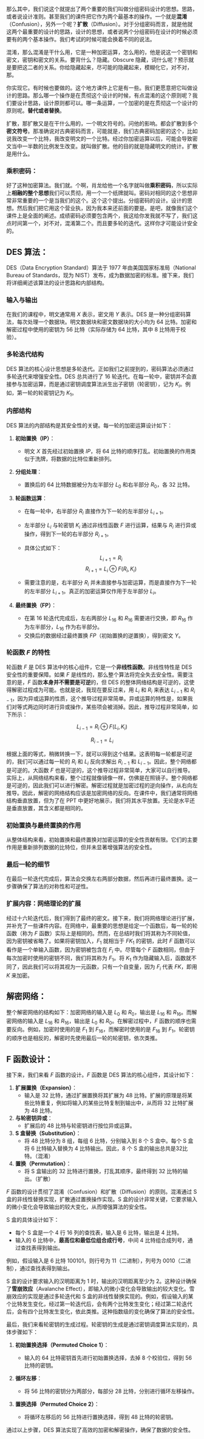那么其中，我们说这个就提出了两个重要的我们叫做分组密码设计的思想。思路，或者说设计准则。甚至我们的课件把它作为两个最基本的操作。一个就是**混淆**（Confusion），另外一个呢？**扩散**（Diffusion）。对于分组密码而言，就是他就这两个最重要的设计的思路，设计的思想，或者说两个分组密码在设计的时候必须要有的两个基本操作。我们考试的时候可能会换着不同的说法。

混淆，那么混淆是干什么用，它是一种加密运算，怎么用的，他是说这一个密钥和密文，密钥和密文的关系。要背什么？隐藏。Obscure 隐藏，词什么呢？预示就是要把这二者的关系。你给隐藏起来，尽可能的隐藏起来，模糊化它，对不对，那。

你实现它。有时候也要做的。这个地方课件上它是有一些。我们更愿意把它叫做设计的思路。那么哪一个操作是在贯彻这个设计的时候，有点混淆的这个原则呢？我们要设计思路，设计原则都可以。哪一条运算，一个加密的是在贯彻这一个设计的原则呢。**替代或者替换**。

扩散，那扩散又是在干什么用的，一个明文符号的。问他的影响。都会扩散到多个**密文符号**。那准确说对古典密码而言，可能就是，我们古典密码加密的这个，比如说我改变一个比特，我改变明文的一个比特。经过你加密运算以后，可能会导致密文当中一半数的比例发生改变。就叫做扩散。他的目的就是隐藏明文的统计。扩散是用什么。
### 乘积密码：
好了这种加密算法。我们就。个啊，肖龙给他一个名字就叫做**乘积密码**，所以实际上**相融的整个思想**我们可以贯彻，用一个一个纸牌就叫。密码对相同的这个思想非常非常重要的一个是当我们的这个。这个这个提出。分组密码的设计。设计的思想。然后我们把它用这个营业执，因为我本来还前面的要是。是吧，就像我们这个课件上是全面的阐述。成绩密码必须要包含两个，我这给你发我就不写了，我们这点时间第一个，对不对，混淆第二个。而且要多轮的迭代。这样你才可能设计安全的。


## DES 算法：
DES（Data Encryption Standard）算法于 1977 年由美国国家标准局（National Bureau of Standards，现为 NIST）发布，成为数据加密的标准。接下来，我们将详细阐述该算法的设计思路和内部结构。

### 输入与输出
在我们的课程中，明文通常用 $X$ 表示，密文用 $Y$ 表示。DES 是一种分组密码算法，每次处理一个数据块。明文数据块和密文数据块的大小均为 64 比特。加密和解密过程中使用的密钥为 56 比特（实际存储为 64 比特，其中 8 比特用于校验）。

### 多轮迭代结构
DES 算法的核心设计思想是多轮迭代。正如我们之前提到的，密码算法必须通过多轮迭代来增强安全性。DES 总共进行了 16 轮迭代。在每一轮中，密钥并不会直接参与加密运算，而是通过密钥调度算法派生出子密钥（轮密钥），记为 $K_i$。例如，第一轮的轮密钥记为 $K_1$。

### 内部结构
DES 算法的内部结构是其安全性的关键。每一轮的加密运算设计如下：

1. **初始置换（IP）**：
   - 明文 $X$ 首先经过初始置换 $IP$，将 64 比特的顺序打乱。初始置换的作用类似于洗牌，将数据的比特位重新排列。

2. **分组处理**：
   - 置换后的 64 比特数据被分为左半部分 $L_0$ 和右半部分 $R_0$，各 32 比特。

3. **轮函数运算**：
   - 在每一轮中，右半部分 $R_i$ 直接作为下一轮的左半部分 $L_{i+1}$。
   - 左半部分 $L_i$ 与轮密钥 $K_i$ 通过非线性函数 $F$ 进行运算，结果与 $R_i$ 进行异或操作，得到下一轮的右半部分 $R_{i+1}$。
   - 具体公式如下：
     $$L_{i+1} = R_i$$$$R_{i+1} = L_i \oplus F (R_i, K_i)$$
     
   - 需要注意的是，右半部分 $R_i$ 并未直接参与加密运算，而是直接作为下一轮的左半部分 $L_{i+1}$。真正的加密运算仅作用于左半部分 $L_i$。

4. **最终置换（FP）**：
   - 在第 16 轮迭代完成后，左右两部分 $L_{16}$ 和 $R_{16}$ 需要进行交换，即 $R_{16}$ 作为左半部分，$L_{16}$ 作为右半部分。
   - 交换后的数据经过最终置换 $FP$（初始置换的逆置换），得到密文 $Y$。

### 轮函数 $F$ 的特性
轮函数 $F$ 是 DES 算法中的核心组件，它是一个**非线性函数**。非线性特性是 DES 安全性的重要保障。如果 $F$ 是线性的，那么整个算法将完全失去安全性。需要注意的是，$F$ 函数**本身并不需要是可逆**的，但 DES 的整体网络结构是可逆的，这使得解密过程成为可能。也就是说，我现在要反过来，用 $L_i$ 和 $R_i$ 来表达 $L_{i-1}$ 和 $R_{i-1}$，因为异或运算的性质，这个推导过程非常简单。异或运算的特性是，如果我们对等式两边同时进行异或操作，某些项会被消掉。因此，推导过程非常简单，如下所示：

$$L_{i-1} = R_i \oplus F (L_i, K_i)$$

$$R_{i-1} = L_i$$


根据上面的等式，稍微转换一下，就可以得到这个结果。这表明每一轮都是可逆的，我们可以通过每一轮的 $R_i$ 和 $L_i$ 反向求解出 $R_{i-1}$ 和 $L_{i-1}$。因此，整个网络都是可逆的。大函数 $F$ 也是可逆的，这个推导过程非常简单，大家可以自行推导。实际上，从网络结构来看，整个过程就像镜像一样，仿佛是在照镜子。整个网络都是可逆的，因此我们可以进行解密。解密过程就是加密过程的逆向操作，从右向左推导。因此，解密的网络结构应该是加密网络的反向。在课件中，我们通常将网络结构垂直放置，但为了在 PPT 中更好地展示，我们将其水平放置。无论是水平还是垂直放置，其含义都是相同的。

### 初始置换与最终置换的作用
从整体结构来看，初始置换和最终置换对加密运算的安全性贡献有限。它们的主要作用是重新排列数据的比特位，但并未显著增强算法的安全性。

### 最后一轮的细节
在最后一轮迭代完成后，算法会交换左右两部分数据，然后再进行最终置换。这一步骤确保了算法的对称性和可逆性。

### 扩展内容：网络理论的扩展
经过十六轮迭代后，我们得到了最终的密文。接下来，我们将网络理论进行扩展，并补充了一些课件内容。在网络中，最重要的思想是给定一个函数后，每一轮的轮函数（称为 $F$ 函数）实际上是相同的。然而，在总结时我们将其称为不同轮值，因为密钥被省略了。如果将密钥加入，$F_1$ 就相当于 $FK_1$ 的密钥，此时 $F$ 函数可以看作是一个单输入函数，因为密钥被包含在 $F_i$ 中。尽管每个 $F$ 函数相同，但由于每次加密时使用的密钥不同，我们将其称为 $F_1$。将 $K_1$ 作为隐藏输入后，函数就不同了，因此我们可以将其视为一元函数，只有一个自变量，因为 $F_i$ 代表 $FK$，即用 $K$ 来加密。



## 解密网络：
整个解密网络的结构如下：加密网络的输入是 $L_0$ 和 $R_0$，输出是 $L_{16}$ 和 $R_{16}$。而解密网络的输入是 $L_{16}$ 和 $R_{16}$，输出是 $L_0$ 和 $R_0$。在解密过程中，$F$ 函数的顺序也需要反向。例如，加密时使用的是 $F_1$ 到 $F_{16}$，而解密时使用的是 $F_{16}$ 到 $F_1$。轮密钥的顺序也是相反的，解密时先使用最后一轮的轮密钥，依次类推。


## F 函数设计：
接下来，我们来看 $F$ 函数的设计。$F$ 函数是 DES 算法的核心组件，其设计如下：
1. **扩展置换（Expansion）**：
   - 输入是 32 比特，通过扩展置换将其扩展为 48 比特。扩展的原理是将某些比特重复，例如将输入的某些比特复制到输出中，从而将 32 比特扩展为 48 比特。
2. **与轮密钥异或**：
   - 扩展后的 48 比特与轮密钥进行按位异或运算。
3. **S 盒替换（Substitution）**：
   - 将 48 比特分为 8 组，每组 6 比特，分别输入到 8 个 S 盒中。每个 S 盒将 6 比特输入替换为 4 比特输出。因此，8 个 S 盒的输出总共是32比特。（混淆）
4. **置换（Permutation）**：
   - 将 S 盒输出的 32 比特进行置换，打乱其顺序，最终得到 32 比特的输出。（扩散）

$F$ 函数的设计贯彻了混淆（Confusion）和扩散（Diffusion）的原则。混淆通过 S 盒的非线性替换实现，扩散通过置换操作实现。S 盒的设计非常关键，它要求输入的微小变化会导致输出的较大变化，从而增强算法的安全性。

S 盒的具体设计如下：
- 每个 S 盒是一个 4 行 16 列的查找表，输入是 6 比特，输出是 4 比特。
- 输入的 6 比特中，**最高位和最低位组合成行号**，中间 4 比特组合成列号，通过查找表得到输出。

例如，假设输入是 6 比特 $100101$，则行号为 $11$（二进制），列号为 $0010$（二进制），通过查找表得到输出。

S 盒的设计要求输入的汉明距离为 1 时，输出的汉明距离至少为 2。这种设计确保了**雪崩效应**（Avalanche Effect），即输入的微小变化会导致输出的较大变化。雪崩效应的实现是通过多轮迭代和 S 盒的非线性替换实现的。例如，假设输入的某个比特发生变化，经过第一轮迭代后，会有两个比特发生变化；经过第二轮迭代后，会有四个比特发生变化，依此类推。这种指数级的变化确保了算法的安全性。

最后，我们来看轮密钥的生成过程。轮密钥的生成是通过密钥调度算法实现的，具体步骤如下：

1. **初始置换选择（Permuted Choice 1）**：
   - 输入的 64 比特密钥首先进行初始置换选择，去掉 8 个校验位，得到 56 比特的密钥。

2. **循环左移**：
   - 将 56 比特的密钥分为两部分，每部分 28 比特，分别进行循环左移操作。

3. **置换选择（Permuted Choice 2）**：
   - 将循环左移后的 56 比特进行置换选择，得到 48 比特的轮密钥。

通过以上步骤，DES 算法实现了高效的加密和解密操作，确保了数据的安全性。
